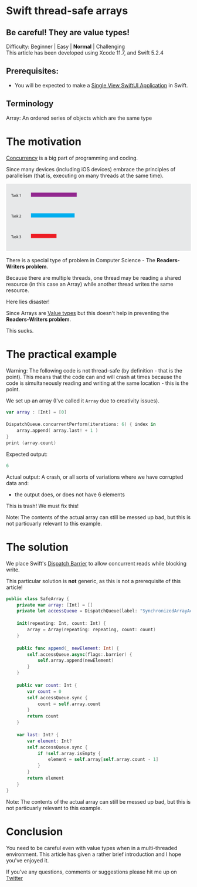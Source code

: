 # Swift thread-safe arrays
## Be careful! They are value types!

Difficulty: Beginner | Easy | **Normal** | Challenging<br/>
This article has been developed using Xcode 11.7, and Swift 5.2.4

## Prerequisites: 
* You will be expected to make a [Single View SwiftUI Application](https://medium.com/@stevenpcurtis.sc/hello-world-swiftui-92bcf48a62d3) in Swift.

## Terminology
Array: An ordered series of objects which are the same type

# The motivation
[Concurrency](https://medium.com/swift-coding/concurrency-and-grand-central-dispatch-in-swift-gcd-f0ae063973c2) is a big part of programming and coding.

Since many devices (including iOS devices) embrace the principles of parallelism (that is, executing on many threads at the same time).  

![Parallelism](Images/parallelism.png)<br/>

There is a special type of problem in Computer Science - The **Readers-Writers problem**.

Because there are multiple threads, one thread may be reading a shared resource (in this case an Array) while another thread writes the same resource.

Here lies disaster!

Since Arrays are [Value types](https://medium.com/swlh/value-and-reference-types-in-swift-3abf240edba) but this doesn't help in preventing the **Readers-Writers problem**.

This sucks.

# The practical example
Warning: The following code is not thread-safe (by definition - that is the point). This means that the code can and will crash at times because the code is simultaneously reading and writing at the same location - this is the point.

We set up an array (I've called it `Array` due to creativity issues). 

```swift
var array : [Int] = [0]

DispatchQueue.concurrentPerform(iterations: 6) { index in
    array.append( array.last! + 1 )
}
print (array.count)
```

Expected output:

```swift
6
```

Actual output:
A crash, or all sorts of variations where we have corrupted data and:
-  the output does, or does not have 6 elements

This is trash! 
We must fix this!

Note: The contents of the actual array can still be messed up bad, but this is not particuarly relevant to this example.

# The solution
We place Swift's [Dispatch Barrier](https://developer.apple.com/documentation/dispatch/dispatch_barrier) to allow concurrent reads while blocking write.

This particular solution is **not** generic, as this is not a prerequisite of this article!

```swift
public class SafeArray {
    private var array: [Int] = []
    private let accessQueue = DispatchQueue(label: "SynchronizedArrayAccess", attributes: .concurrent)
    
    init(repeating: Int, count: Int) {
        array = Array(repeating: repeating, count: count)
    }

    public func append(_ newElement: Int) {
        self.accessQueue.async(flags:.barrier) {
            self.array.append(newElement)
        }
    }

    public var count: Int {
        var count = 0
        self.accessQueue.sync {
            count = self.array.count
        }
        return count
    }

    var last: Int? {
        var element: Int?
        self.accessQueue.sync {
            if !self.array.isEmpty {
                element = self.array[self.array.count - 1]
            }
        }
        return element
    }
}
```

Note: The contents of the actual array can still be messed up bad, but this is not particuarly relevant to this example.

# Conclusion
You need to be careful even with value types when in a multi-threaded environment. This article has given a rather brief introduction and I hope you've enjoyed it.

 If you've any questions, comments or suggestions please hit me up on [Twitter](https://twitter.com/stevenpcurtis) 